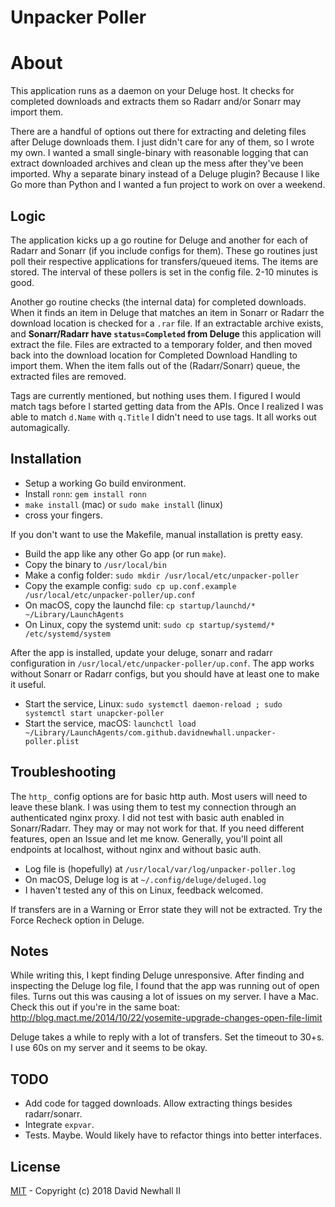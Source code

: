 # Unpacker Poller

# About

This application runs as a daemon on your Deluge host. It checks for completed
downloads and extracts them so Radarr and/or Sonarr may import them.

There are a handful of options out there for extracting and deleting files after
Deluge downloads them. I just didn't care for any of them, so I wrote my own. I
wanted a small single-binary with reasonable logging that can extract downloaded
archives and clean up the mess after they've been imported. Why a separate binary
instead of a Deluge plugin? Because I like Go more than Python and I wanted a fun
project to work on over a weekend.

## Logic

The application kicks up a go routine for Deluge and another for each of Radarr
and Sonarr (if you include configs for them). These go routines just poll their
respective applications for transfers/queued items. The items are stored. The
interval of these pollers is set in the config file. 2-10 minutes is good.

Another go routine checks (the internal data) for completed downloads. When it
finds an item in Deluge that matches an item in Sonarr or Radarr the download
location is checked for a `.rar` file. If an extractable archive exists, and
**Sonarr/Radarr have `status=Completed` from Deluge** this application will
extract the file. Files are extracted to a temporary folder, and then moved back
into the download location for Completed Download Handling to import them. When
the item falls out of the (Radarr/Sonarr) queue, the extracted files are removed.

Tags are currently mentioned, but nothing uses them. I figured I would match tags
before I started getting data from the APIs. Once I realized I was able to match
`d.Name` with `q.Title` I didn't need to use tags. It all works out automagically.

## Installation

- Setup a working Go build environment.
- Install `ronn`: `gem install ronn`
- `make install` (mac) or `sudo make install` (linux)
- cross your fingers.

If you don't want to use the Makefile, manual installation is pretty easy.
- Build the app like any other Go app (or run `make`).
- Copy the binary to `/usr/local/bin`
- Make a config folder: `sudo mkdir /usr/local/etc/unpacker-poller`
- Copy the example config: `sudo cp up.conf.example /usr/local/etc/unpacker-poller/up.conf`
- On macOS, copy the launchd file: `cp startup/launchd/* ~/Library/LaunchAgents`
- On Linux, copy the systemd unit: `sudo cp startup/systemd/* /etc/systemd/system`

After the app is installed, update your deluge, sonarr and radarr configuration
in `/usr/local/etc/unpacker-poller/up.conf`. The app works without Sonarr or Radarr
configs, but you should have at least one to make it useful.

- Start the service, Linux: `sudo systemctl daemon-reload ; sudo systemctl start unapcker-poller`
- Start the service, macOS: `launchctl load ~/Library/LaunchAgents/com.github.davidnewhall.unpacker-poller.plist`

## Troubleshooting

The `http_` config options are for basic http auth. Most users will need to
leave these blank. I was using them to test my connection through an authenticated
nginx proxy. I did not test with basic auth enabled in Sonarr/Radarr. They may
or may not work for that. If you need different features, open an Issue and let me
know. Generally, you'll point all endpoints at localhost, without nginx and without
basic auth.

- Log file is (hopefully) at `/usr/local/var/log/unpacker-poller.log`
- On macOS, Deluge log is at `~/.config/deluge/deluged.log`
- I haven't tested any of this on Linux, feedback welcomed.

If transfers are in a Warning or Error state they will not be extracted. Try
the Force Recheck option in Deluge.

## Notes

While writing this, I kept finding Deluge unresponsive. After finding and inspecting
the Deluge log file, I found that the app was running out of open files. Turns out
this was causing a lot of issues on my server. I have a Mac. Check this out if you're
in the same boat: http://blog.mact.me/2014/10/22/yosemite-upgrade-changes-open-file-limit

Deluge takes a while to reply with a lot of transfers. Set the timeout to 30+s.
I use 60s on my server and it seems to be okay.

## TODO

- Add code for tagged downloads. Allow extracting things besides radarr/sonarr.
- Integrate `expvar`.
- Tests. Maybe. Would likely have to refactor things into better interfaces.

## License

[MIT](MIT-LICENSE) - Copyright (c) 2018 David Newhall II
